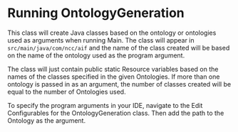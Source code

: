 # Running OntologyGeneration

This class will create Java classes based on the ontology or ontologies used as arguments when running Main.
The class will appear in `src/main/java/com/ncc/aif` and the name of the class created will be based on the
name of the ontology used as the program argument.

The class will just contain public static Resource variables based on the names of the classes specified in the given
Ontologies. If more than one ontology is passed in as an argument, the number of classes created will be equal to the number of
Ontologies used.

To specify the program arguments in your IDE, navigate to the Edit Configurables for the OntologyGeneration class. Then add the path
to the Ontology as the argument.
